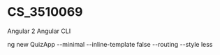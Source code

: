 # CS_3510069


Angular 2
Angular CLI


ng new QuizApp --minimal --inline-template false --routing --style less
